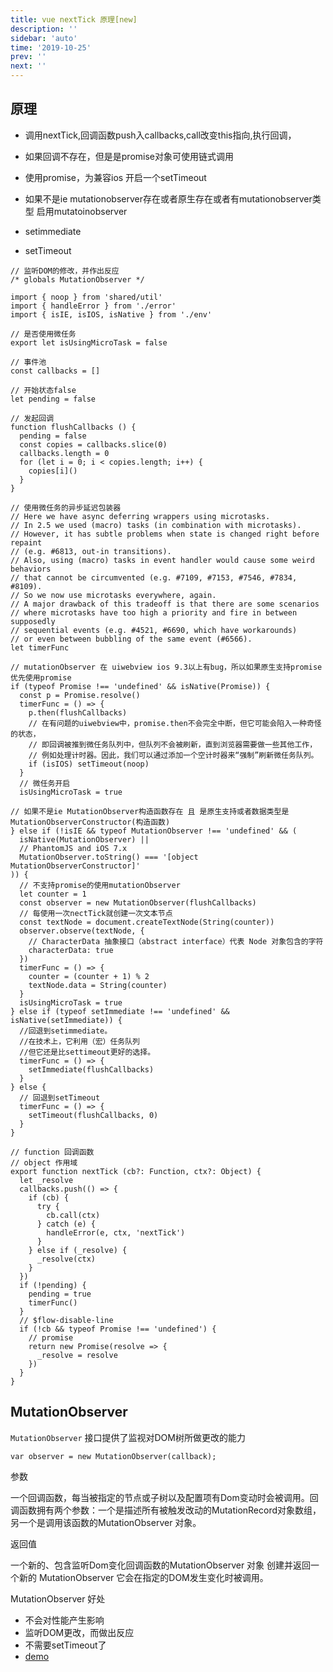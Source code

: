 ```yaml
---
title: vue nextTick 原理[new]
description: ''
sidebar: 'auto'
time: '2019-10-25'
prev: ''
next: ''
---
```



## 原理

+ 调用nextTick,回调函数push入callbacks,call改变this指向,执行回调，
+ 如果回调不存在，但是是promise对象可使用链式调用

+ 使用promise，为兼容ios 开启一个setTimeout
+ 如果不是ie mutationobserver存在或者原生存在或者有mutationobserver类型 启用mutatoinobserver
+ setimmediate
+ setTimeout

``` js{1}
// 监听DOM的修改，并作出反应
/* globals MutationObserver */ 

import { noop } from 'shared/util'
import { handleError } from './error'
import { isIE, isIOS, isNative } from './env'

// 是否使用微任务
export let isUsingMicroTask = false

// 事件池
const callbacks = []

// 开始状态false
let pending = false

// 发起回调
function flushCallbacks () {
  pending = false
  const copies = callbacks.slice(0)
  callbacks.length = 0
  for (let i = 0; i < copies.length; i++) {
    copies[i]()
  }
}

// 使用微任务的异步延迟包装器
// Here we have async deferring wrappers using microtasks.
// In 2.5 we used (macro) tasks (in combination with microtasks).
// However, it has subtle problems when state is changed right before repaint
// (e.g. #6813, out-in transitions).
// Also, using (macro) tasks in event handler would cause some weird behaviors
// that cannot be circumvented (e.g. #7109, #7153, #7546, #7834, #8109).
// So we now use microtasks everywhere, again.
// A major drawback of this tradeoff is that there are some scenarios
// where microtasks have too high a priority and fire in between supposedly
// sequential events (e.g. #4521, #6690, which have workarounds)
// or even between bubbling of the same event (#6566).
let timerFunc

// mutationObserver 在 uiwebview ios 9.3以上有bug，所以如果原生支持promise 优先使用promise 
if (typeof Promise !== 'undefined' && isNative(Promise)) {
  const p = Promise.resolve()
  timerFunc = () => {
    p.then(flushCallbacks)
    // 在有问题的uiwebview中，promise.then不会完全中断，但它可能会陷入一种奇怪的状态，
    // 即回调被推到微任务队列中，但队列不会被刷新，直到浏览器需要做一些其他工作，
    // 例如处理计时器。因此，我们可以通过添加一个空计时器来“强制”刷新微任务队列。
    if (isIOS) setTimeout(noop)
  }
  // 微任务开启
  isUsingMicroTask = true

// 如果不是ie MutationObserver构造函数存在 且 是原生支持或者数据类型是MutationObserverConstructor(构造函数)
} else if (!isIE && typeof MutationObserver !== 'undefined' && (
  isNative(MutationObserver) ||
  // PhantomJS and iOS 7.x
  MutationObserver.toString() === '[object MutationObserverConstructor]'
)) {
  // 不支持promise的使用mutationObserver
  let counter = 1
  const observer = new MutationObserver(flushCallbacks)
  // 每使用一次nectTick就创建一次文本节点
  const textNode = document.createTextNode(String(counter))
  observer.observe(textNode, {
    // CharacterData 抽象接口（abstract interface）代表 Node 对象包含的字符
    characterData: true
  })
  timerFunc = () => {
    counter = (counter + 1) % 2
    textNode.data = String(counter)
  }
  isUsingMicroTask = true
} else if (typeof setImmediate !== 'undefined' && isNative(setImmediate)) {
  //回退到setimmediate。
  //在技术上，它利用（宏）任务队列
  //但它还是比settimeout更好的选择。
  timerFunc = () => {
    setImmediate(flushCallbacks)
  }
} else {
  // 回退到setTimeout
  timerFunc = () => {
    setTimeout(flushCallbacks, 0)
  }
}

// function 回调函数
// object 作用域
export function nextTick (cb?: Function, ctx?: Object) {
  let _resolve
  callbacks.push(() => {
    if (cb) {
      try {
        cb.call(ctx)
      } catch (e) {
        handleError(e, ctx, 'nextTick')
      }
    } else if (_resolve) {
      _resolve(ctx)
    }
  })
  if (!pending) {
    pending = true
    timerFunc()
  }
  // $flow-disable-line
  if (!cb && typeof Promise !== 'undefined') {
    // promise
    return new Promise(resolve => {
      _resolve = resolve
    })
  }
}
```


## MutationObserver

`MutationObserver` 接口提供了监视对DOM树所做更改的能力

`var observer = new MutationObserver(callback);`

参数

一个回调函数，每当被指定的节点或子树以及配置项有Dom变动时会被调用。回调函数拥有两个参数：一个是描述所有被触发改动的MutationRecord对象数组，另一个是调用该函数的MutationObserver 对象。

返回值

一个新的、包含监听Dom变化回调函数的MutationObserver 对象
创建并返回一个新的 MutationObserver 它会在指定的DOM发生变化时被调用。

MutationObserver 好处

+ 不会对性能产生影响
+ 监听DOM更改，而做出反应
+ 不需要setTimeout了
+ [demo](./demo/mutationobserver.html)